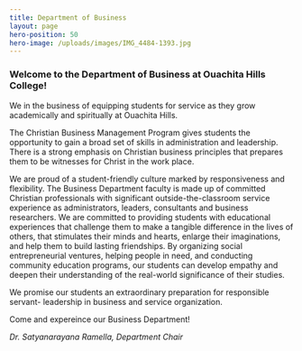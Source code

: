 ```yaml
---
title: Department of Business
layout: page
hero-position: 50
hero-image: /uploads/images/IMG_4484-1393.jpg
---
```


### Welcome to the Department of Business at Ouachita Hills College!

We in the business of equipping students for service as they grow academically and spiritually at Ouachita Hills.

The Christian Business Management Program gives students the opportunity to gain a broad set of 
skills in administration and leadership. There is a strong emphasis on Christian business principles that 
prepares them to be witnesses for Christ in the work place.

We are proud of a student-friendly culture marked by responsiveness and flexibility. The Business Department faculty is 
made up of committed Christian professionals with significant outside-the-classroom service experience as administrators, leaders,  consultants and business researchers. We are committed to providing students with educational experiences that challenge them to make 
a tangible difference in the lives of others, that stimulates their minds and hearts, enlarge their imaginations, and help them to 
build lasting friendships. By organizing social entrepreneurial ventures, helping people in need, and conducting 
community education programs, our students can develop empathy and deepen their understanding of the real-world 
significance of their studies.


We promise our students an extraordinary preparation for responsible servant- leadership in business and service organization. 

Come and expereince our Business Department!

*Dr. Satyanarayana Ramella, Department Chair*
